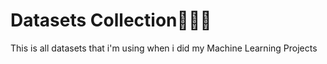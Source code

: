 # Datasets Collection📃📃📃

This is all datasets that i'm using when i did my Machine Learning Projects
